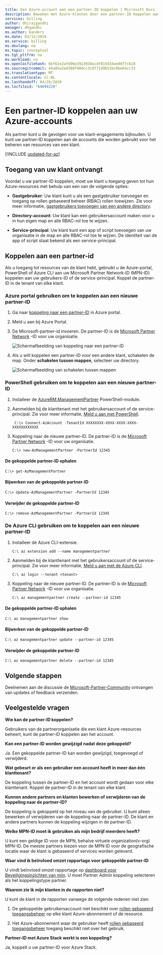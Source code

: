 ```yaml
---
title: Een Azure-account aan een partner-ID koppelen | Microsoft Docs
description: Bewaken met Azure-klanten door een partner-ID koppelen aan het gebruikersaccount dat u gebruikt voor het beheren van resources van de klant bijhouden.
services: billing
author: dhirajgandhi
manager: dhgandhi
ms.author: banders
ms.date: 03/12/2019
ms.service: billing
ms.devlang: na
ms.topic: conceptual
ms.tgt_pltfrm: na
ms.workload: na
ms.openlocfilehash: 6bf61e2afd96e3923938ac4f815d34ae08f7c618
ms.sourcegitcommit: 44a85a2ed288f484cc3cdf71d9b51bc0be64cc33
ms.translationtype: MT
ms.contentlocale: nl-NL
ms.lasthandoff: 04/28/2019
ms.locfileid: "64694228"
---
```

# <a name="link-a-partner-id-to-your-azure-accounts"></a>Een partner-ID koppelen aan uw Azure-accounts

Als partner kunt u de gevolgen voor uw klant-engagements bijhouden. U kunt uw partner-ID koppelen aan de accounts die worden gebruikt voor het beheren van resources van een klant.

[!INCLUDE [updated-for-az](../../includes/updated-for-az.md)]

## <a name="get-access-from-your-customer"></a>Toegang van uw klant ontvangt

Voordat u uw partner-ID koppelen, moet uw klant u toegang geven tot hun Azure-resources met behulp van een van de volgende opties:

- **Gastgebruiker**: Uw klant kunt u als een gastgebruiker toevoegen en toegang op rollen gebaseerd beheer (RBAC) rollen toewijzen. Zie voor meer informatie, [gastgebruikers toevoegen van een andere directory](https://docs.microsoft.com/azure/active-directory/active-directory-b2b-what-is-azure-ad-b2b).

- **Directory-account**: Uw klant kan een gebruikersaccount maken voor u in hun eigen map en alle RBAC-rol toe te wijzen.

- **Service-principal**: Uw klant kunt een app of script toevoegen van uw organisatie in de map en alle RBAC-rol toe te wijzen. De identiteit van de app of script staat bekend als een service-principal.

## <a name="link-to-a-partner-id"></a>Koppelen aan een partner-id

Als u toegang tot resources van de klant hebt, gebruikt u de Azure-portal, PowerShell of Azure CLI aan uw Microsoft Partner Network-ID (MPN-ID) koppelen aan uw gebruikers-ID of de service-principal. Koppel de partner-ID in de tenant van elke klant.

### <a name="use-the-azure-portal-to-link-to-a-new-partner-id"></a>Azure portal gebruiken om te koppelen aan een nieuwe partner-ID

1. Ga naar [koppeling naar een partner-ID](https://portal.azure.com/#blade/Microsoft_Azure_Billing/managementpartnerblade) in Azure portal.

2. Meld u aan bij Azure Portal.

3. De Microsoft-partner-id invoeren. De partner-ID is de [Microsoft Partner Network](https://partner.microsoft.com/) -ID voor uw organisatie.

   ![Schermafbeelding van koppeling naar een partner-ID](./media/billing-link-partner-id/link-partner-ID.PNG)

4. Als u wilt koppelen een partner-ID voor een andere klant, schakelen de map. Onder **schakelen tussen mappen**, selecteer uw directory.

   ![Schermafbeelding van schakelen tussen mappen](./media/billing-link-partner-id/directory-switcher.png)

### <a name="use-powershell-to-link-to-a-new-partner-id"></a>PowerShell gebruiken om te koppelen aan een nieuwe partner-ID

1. Installeer de [AzureRM.ManagementPartner](https://www.powershellgallery.com/packages/AzureRM.ManagementPartner) PowerShell-module.

2. Aanmelden bij de klanttenant met het gebruikersaccount of de service-principal. Zie voor meer informatie, [Meld u aan met PowerShell](https://docs.microsoft.com/powershell/azure/authenticate-azureps).

   ```azurepowershell-interactive
    C:\> Connect-AzAccount -TenantId XXXXXXXX-XXXX-XXXX-XXXX-XXXXXXXXXXXX
   ```

3. Koppeling naar de nieuwe partner-ID. De partner-ID is de [Microsoft Partner Network](https://partner.microsoft.com/) -ID voor uw organisatie.

    ```azurepowershell-interactive
    C:\> new-AzManagementPartner -PartnerId 12345
    ```

#### <a name="get-the-linked-partner-id"></a>De gekoppelde partner-ID ophalen
```azurepowershell-interactive
C:\> get-AzManagementPartner
```

#### <a name="update-the-linked-partner-id"></a>Bijwerken van de gekoppelde partner-ID
```azurepowershell-interactive
C:\> Update-AzManagementPartner -PartnerId 12345
```
#### <a name="delete-the-linked-partner-id"></a>Verwijder de gekoppelde partner-ID
```azurepowershell-interactive
C:\> remove-AzManagementPartner -PartnerId 12345
```

### <a name="use-the-azure-cli-to-link-to-a-new-partner-id"></a>De Azure CLI gebruiken om te koppelen aan een nieuwe partner-ID
1. Installeer de Azure CLI-extensie.

    ```azurecli-interactive
    C:\ az extension add --name managementpartner
    ```

2. Aanmelden bij de klanttenant met het gebruikersaccount of de service-principal. Zie voor meer informatie, [Meld u aan met de Azure CLI](https://docs.microsoft.com/cli/azure/authenticate-azure-cli?view=azure-cli-latest).

    ```azurecli-interactive
    C:\ az login --tenant <tenant>
    ```

3. Koppeling naar de nieuwe partner-ID. De partner-ID is de [Microsoft Partner Network](https://partner.microsoft.com/) -ID voor uw organisatie.

     ```azurecli-interactive
     C:\ az managementpartner create --partner-id 12345
      ```  

#### <a name="get-the-linked-partner-id"></a>De gekoppelde partner-ID ophalen
```azurecli-interactive
C:\ az managementpartner show
```

#### <a name="update-the-linked-partner-id"></a>Bijwerken van de gekoppelde partner-ID
```azurecli-interactive
C:\ az managementpartner update --partner-id 12345
```

#### <a name="delete-the-linked-partner-id"></a>Verwijder de gekoppelde partner-ID
```azurecli-interactive
C:\ az managementpartner delete --partner-id 12345
```

## <a name="next-steps"></a>Volgende stappen

Deelnemen aan de discussie de [Microsoft-Partner-Community](https://aka.ms/PALdiscussion) ontvangen van updates of feedback verzenden.

## <a name="frequently-asked-questions"></a>Veelgestelde vragen

**Wie kan de partner-ID koppelen?**

Gebruikers van de partnerorganisatie die een klant Azure-resources beheert, kunt de partner-ID koppelen aan het account.

**Kan een partner-ID worden gewijzigd nadat deze gekoppeld?**

Ja. Een gekoppelde partner-ID kan worden gewijzigd, toegevoegd of verwijderd.

**Wat gebeurt er als een gebruiker een account heeft in meer dan één klanttenant?**

De koppeling tussen de partner-ID en het account wordt gedaan voor elke klanttenant. Koppel de partner-ID in de tenant van elke klant.

**Kunnen andere partners en klanten bewerken of verwijderen van de koppeling naar de partner-ID?**

De koppeling is gekoppeld op het niveau van de gebruiker. U kunt alleen bewerken of verwijderen van de koppeling naar de partner-ID. De klant en andere partners kunnen de koppeling wijzigen in de partner-ID.


**Welke MPN-ID moet ik gebruiken als mijn bedrijf meerdere heeft?**

U kunt een geldige ID voor de MPN, behalve virtuele organization(v-org) MPN-ID. De meeste partners kiezen voor de MPN ID voor de geografische locatie waar de klant is gebaseerd of services worden geleverd.

**Waar vind ik beïnvloed omzet rapportage voor gekoppelde partner-ID**

U vindt beïnvloed omzet rapportage op [dashboard voor Beveiligingsinzichten van mijn](https://partner.microsoft.com/membership/reports/myinsights). U moet Partner Admin koppeling selecteren als het koppelingstype partner.

**Waarom zie ik mijn klanten in de rapporten niet?**

U kunt de klant in de rapporten vanwege de volgende redenen niet zien

1. De gekoppelde gebruikersaccount niet beschikt over [rollen gebaseerd toegangsbeheer](https://docs.microsoft.com/azure/role-based-access-control/overview) op elke klant Azure-abonnement of de resource.

2. Het Azure-abonnement waar de gebruiker heeft [rollen gebaseerd toegangsbeheer](https://docs.microsoft.com/azure/role-based-access-control/overview) toegang beschikt niet over het gebruik.

**Partner-ID met Azure Stack werkt is een koppeling?**

Ja, koppelt u uw partner-ID voor Azure Stack.
